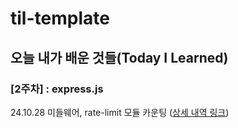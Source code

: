 # til-template

## 오늘 내가 배운 것들(Today I Learned)

### [2주차] : express.js

24.10.28 미들웨어, rate-limit 모듈 카운팅 ([상세 내역 링크](Oct/2024-10-28.md))

